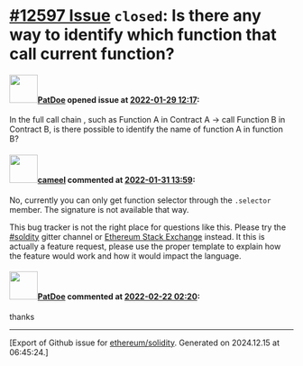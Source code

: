 # [\#12597 Issue](https://github.com/ethereum/solidity/issues/12597) `closed`: Is there any way to identify  which function that call current function?

#### <img src="https://avatars.githubusercontent.com/u/73809130?v=4" width="50">[PatDoe](https://github.com/PatDoe) opened issue at [2022-01-29 12:17](https://github.com/ethereum/solidity/issues/12597):

In the full call chain  , such as Function A in  Contract A -> call Function B in Contract B, is there possible to identify the name of function A in function B?

#### <img src="https://avatars.githubusercontent.com/u/137030?v=4" width="50">[cameel](https://github.com/cameel) commented at [2022-01-31 13:59](https://github.com/ethereum/solidity/issues/12597#issuecomment-1025766506):

No, currently you can only get function selector through the `.selector` member. The signature is not available that way.

This bug tracker is not the right place for questions like this. Please try the [#soldity](https://gitter.im/ethereum/solidity) gitter channel or [Ethereum Stack Exchange](ethereum.stackexchange.com) instead. It this is actually a feature request, please use the proper template to explain how the feature would work and how it would impact the language.

#### <img src="https://avatars.githubusercontent.com/u/73809130?v=4" width="50">[PatDoe](https://github.com/PatDoe) commented at [2022-02-22 02:20](https://github.com/ethereum/solidity/issues/12597#issuecomment-1047363075):

> 

thanks


-------------------------------------------------------------------------------



[Export of Github issue for [ethereum/solidity](https://github.com/ethereum/solidity). Generated on 2024.12.15 at 06:45:24.]
